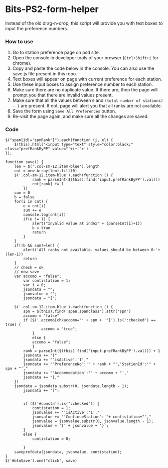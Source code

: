 # Bits-PS2-form-helper

Instead of the old drag-n-drop, this script will provide you with text boxes to input the preference numbers.


### How to use
  1. Go to station preference page on psd site.
  1. Open the console in developer tools of your browser (`Ctrl+Shift+i` for chrome).
  1. Copy and paste the code below in the console. You can also use the save.js file present in this repo.
  1. Text boxes will appear on page with current preference for each station.
  1. Use these input boxes to assign preference number to each station.
  1. Make sure there are no duplicate value. If there are, then the page will prompt you that there are 
  	invalid values present.
  1. Make sure that all the values between `0` and `(total number of stations) - 1` are present. If not, page 
  	will alert you that all ranks are not available.
  1. Save the form using `Save All Preferences` button.
  1. Re-visit the page again, and make sure all the changes are saved.


### Code
```
$("span[id|='spnRank']").each(function (i, el) {
	$(this).html('<input type="text" style="color:black;" class="prefRankByPP" value="'+i+'">')
});

function save() {
	len = $('.col-sm-12.item-blue').length
	cnt = new Array(len).fill(0)
	$('.col-sm-12.item-blue').each(function () {
			rank = parseInt($(this).find('input.prefRankByPP').val())
			cnt[rank] += 1
		})
	sum = 0
	b = false
	for(i in cnt) {
		e = cnt[i]
		sum += e
		console.log(cnt[i])
		if(e != 1) {
			alert("Invalid value at index" + (parseInt(i)+1))
			b = true
			return
	    }
	}
	if(!b && sum!=len) {
		alert('All ranks not available. values should be between 0-'+(len-1))
		return
	}
	// check = ok
	// now save
	var accomo = "false";
		var contistation = 1;
		var i = 0;
		jsondata = "";
		jsonvalue = "";
		jsondata = "[";

	$('.col-sm-12.item-blue').each(function () {
		spn = $(this).find('span.spanclass').attr('spn')
		accomo = "false"
		if ($('.accomo[chkaccomo="' + spn + '"]').is(':checked') == true) {
	    		accomo = "true";
	    	}
	    	else {
			accomo = "false";
	    	}
		rank = parseInt($(this).find('input.prefRankByPP').val()) + 1
		jsondata += "{"
		jsondata += "'isActive':'1',"
		jsondata += "'PreferenceNo':'" + rank + "','StationId':'" + spn + "',"
		jsondata += "'Accommodation':'" + accomo + "',"
		jsondata += "},"
	})
	jsondata = jsondata.substr(0, jsondata.length - 1);
		jsondata += "]";


		if ($('#consta').is(":checked")) {
		    contistation = 1;
		    jsonvalue += "'isActive':'1',"
		    jsonvalue += "'ContinueStation':'"+ contistation+"',"
		    jsonvalue = jsonvalue.substr(0, jsonvalue.length - 1);
		    jsonvalue = '{' + jsonvalue + '}';
		}
		else {
		    contistation = 0;

		}
	saveprefdata(jsondata, jsonvalue, contistation);
}
$('#btnSave').one("click", save)
```

